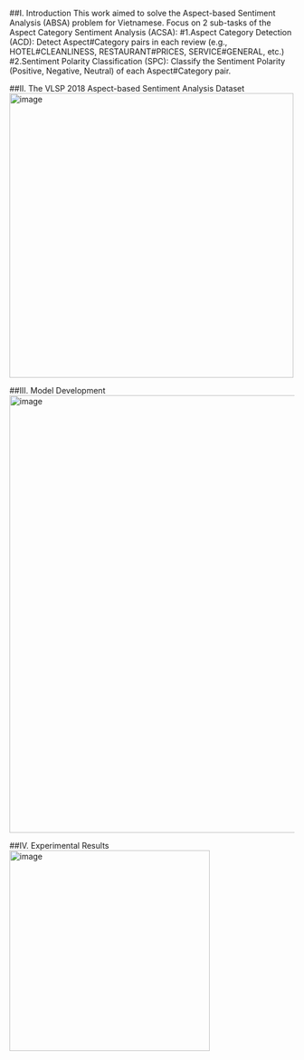 ##I. Introduction
This work aimed to solve the Aspect-based Sentiment Analysis (ABSA) problem for Vietnamese. Focus on 2 sub-tasks of the Aspect Category Sentiment Analysis (ACSA):
#1.Aspect Category Detection (ACD): Detect Aspect#Category pairs in each review (e.g., HOTEL#CLEANLINESS, RESTAURANT#PRICES, SERVICE#GENERAL, etc.)
#2.Sentiment Polarity Classification (SPC): Classify the Sentiment Polarity (Positive, Negative, Neutral) of each Aspect#Category pair.

##II. The VLSP 2018 Aspect-based Sentiment Analysis Dataset
<img width="502" alt="image" src="https://github.com/user-attachments/assets/4d7be8fd-e15e-4e8b-bc15-8551bc0ae699" />

##III. Model Development
<img width="772" alt="image" src="https://github.com/user-attachments/assets/06bdb4ae-65ba-4e5a-825c-c59ea1bb6595" />

##IV. Experimental Results
<img width="354" alt="image" src="https://github.com/user-attachments/assets/a9000652-b788-402f-b05a-a8d4ca100bd1" />
